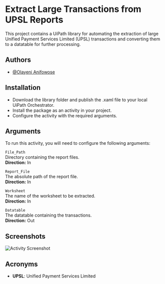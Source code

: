 
# Extract Large Transactions from UPSL Reports

This project contains a UiPath library for automating the extraction of large Unified Payment Services Limited (UPSL) transactions and converting them to a datatable for further processing.


## Authors

- [@Olayeni Anifowose](https://github.com/olayeni45)


## Installation

* Download the library folder and publish the .xaml file to your local UiPath Orchestrator.
* Install the package as an activity in your project.
* Configure the activity with the required arguments.
    
## Arguments

To run this activity, you will need to configure the following arguments:

`File_Path`\
Directory containing the report files.\
**Direction:** In

`Report_File`\
The absolute path of the report file.\
**Direction:** In

`Worksheet`\
The name of the worksheet to be extracted.\
**Direction:** In

`Datatable`\
The datatable containing the transactions.\
**Direction:** Out
## Screenshots

![Activity Screenshot](https://res.cloudinary.com/edconnect/image/upload/v1663784404/Github/Extract_Transactions_rr70tw.png)


## Acronyms

* **UPSL**: Unified Payment Services Limited
